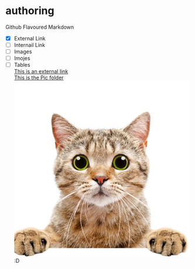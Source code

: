 # authoring
Github Flavoured Markdown
  - [x] External Link
  - [ ] Internail Link
  - [ ] Images
  - [ ] Imojes
  - [ ] Tables <br>
[This is an external link](https://github.com/en)<br>
[This is the Pic folder ](https://github.com/mohammedatwan/authoring/blob/main/images/)
![This is the image](https://github.com/mohammedatwan/authoring/blob/main/images/3683.jpg)<br>
:D
